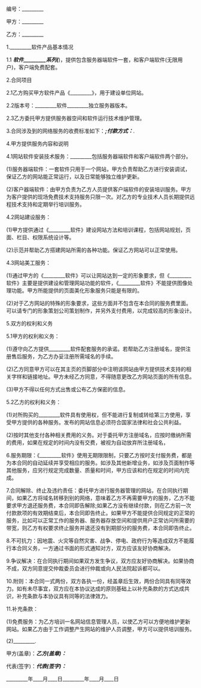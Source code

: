 
 


编号：_________


甲方：_________


乙方：_________


1._________软件产品基本情况


1.1 _________软件_________系列(_________)，提供包含服务器端软件一套，和客户端软件(无限用户)，客户端免费配套。


2.合同项目


2.1乙方购买甲方软件产品《_________》，用于建设单位网站。


2.2版本号：_________软件_________独立服务器版本。


2.3乙方委托甲方提供服务器空间和软件运行技术维护管理。


3.合同涉及到的网络服务的收费标准如下：_________;付款方式：_________.


4.甲方提供服务内容和说明


4.1网站软件安装技术服务：_________包括服务器端软件和客户端软件两个部分。


(1)服务器端软件：一套软件只用于一个网站，甲方负责帮助乙方进行安装调试，保证乙方的网站能正常运行，以及日常能够独立维护更新。


(2)客户器端软件：由甲方负责为乙方人员提供客户端软件的安装培训服务。甲方为客户提供的现场免费技术支持服务只限一次。对乙方的专业技术人员长期提供远程技术支持和定期举行培训服务。


4.2网站建设服务：


(1)甲方提供通过《_________软件》建设网站方法和培训课程，包括网站规划，页面、栏目、权限系统设计等。


(2)示范并帮助乙方搭建网站所需的各种功能。保证乙方网站可以正常使用。


4.3网站美工服务：


(1)通过甲方的《_________软件》可以让网站达到一定的形象要求，但《_________软件》主要是提供建设和管理网站功能的软件，《_________软件》不能提供图像处理功能。甲方所能提供的页面美化形象服务只能是有限的。


(2)对于乙方网站的特殊的形象要求，这些方面并不包含在本合同的服务费里面。可以请专门的形象策划公司策划制作，并另外支付费用，以完成较高的形象设计。


5.双方的权利和义务


5.1甲方的权利和义务：


(1)遵守向乙方提供_________软件配套服务的承诺。若帮助乙方注册域名，提供注册售后服务，为乙方办妥注册所需域名的手续。


(2)乙方同意甲方可以在其主页的页脚部分中注明该网站由甲方提供技术支持的相关字样和链接地址。甲方未经乙方同意，不得随意更改乙方网站页面的所有信息。


(3)甲方不得以任何方式出售或公布乙方保密的信息。


5.2乙方的权利和义务：


(1)对所购买的_________软件具有使用权，但不能进行复制或转给第三方使用，享受甲方提供的各种服务。发布的网站信息必须符合国家法律和社会公共利益。


(2)按时其他支付各种相关费用的义务。对于委托甲方注册域名，应按时缴纳所需的费用，如果在规定的时间内没有交费，被视为自动放弃所注册域名，


6.服务期限：《_________软件》使用无期限限制，只要乙方按时支付服务费，都是为本合同的自动延续并享受相应的服务。如涉及其他新增业务，如涉及页面制作等其他服务，应另行规定完成数量、质量和时间，甲方应该和约在规定的时间内完成。


7.合同解除、终止及违约责任：委托甲方进行服务器管理的网站，在合同执行期间，如果乙方将域名转移到别的网络，意味着乙方不再需要甲方的服务，乙方不能要求甲方退还服务费，本合同即告解除;如果乙方没有继续付款，则在乙方前一次付款款项的有效期结束后，本合同即告终止。如果甲方不能提供合同规定的正常的服务，比如可以正常工作的服务器、服务器存放空间和提供用户正常访问所需要的带宽，则乙方有权要求终止服务并退还没有到期部分的服务费，本合同即告终止。


8.不可抗力：因地震、火灾等自然灾害、战争、停电、政府行为等造成双方不能履行本合同义务，一方通过书面的形式通知对方，双方应该友好协商解决。


9.争议解决：在合同执行期间如果双方发生争议，双方应友好协商解决。如果协商不成，双方同意提交仲裁委员会进行仲裁或向人民法院起诉都可以。


10.附则：本合同一式两份，双方各执一份，经盖章后生效，两份合同具有同等效力。如有未尽事宜，双方应在本协议达成的原则基础上以补充条款的方式达成共识，补充条款与本协议具有同等的法律效力。


11.补充条款：


(1)免费服务：为乙方培训一名网站信息管理人员，以使乙方可以方便地维护更新网站。如果乙方由于工作调整产生网站的维护人员调整，甲方可以提供培训服务。


(2)_________.


甲方(盖章)：_________乙方(盖章)：_________


代表(签字)：_________代表(签字)：_________


_________年____月____日_________年____月____日
 


 

 
 
 
 
 
  


  
 

  


  


  
 
 
 
 

